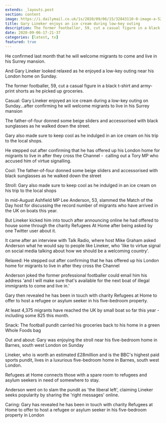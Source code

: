 ```yaml
---
extends: _layouts.post
section: content
image: https://i.dailymail.co.uk/1s/2020/09/06/15/32843110-0-image-a-52_1599403962880.jpg 
title: Gary Lineker enjoys an ice cream during low-key outing 
description: The former footballer, 59, cut a casual figure in a black t-shirt and army-print shorts as he picked up groceries near his London home on Sunday. 
date: 2020-09-06-17-21-37 
categories: [latest, tv] 
featured: true 
--- 
```

He confirmed last month that he will welcome migrants to come and live in his Surrey mansion.

And Gary Lineker looked relaxed as he enjoyed a low-key outing near his London home on Sunday.

The former footballer, 59, cut a casual figure in a black t-shirt and army-print shorts as he picked up groceries.

Casual: Gary Lineker enjoyed an ice cream during a low-key outing on Sunday...after confirming he will welcome migrants to live in his Surrey mansion

The father-of-four donned some beige sliders and accessorised with black sunglasses as he walked down the street.

Gary also made sure to keep cool as he indulged in an ice cream on his trip to the local shops.  

He stepped out after confirming that he has offered up his London home for migrants to live in after they cross the Channel -  calling out a Tory MP who accused him of virtue signalling.

Cool: The father-of-four donned some beige sliders and accessorised with black sunglasses as he walked down the street

Stroll: Gary also made sure to keep cool as he indulged in an ice cream on his trip to the local shops

In mid-August Ashfield MP Lee Anderson, 53, slammed the Match of the Day host for discussing the record number of migrants who have arrived in the UK on boats this year. 

But Lineker kicked him into touch after announcing online he had offered to house some through the charity Refugees At Home after being asked by one Twitter user about it.  

It came after an interview with Talk Radio, where host Mike Graham asked Anderson what he would say to people like Lineker, who 'like to virtue signal on social media talking about how we should be a welcoming country'.

Relaxed: He stepped out after confirming that he has offered up his London home for migrants to live in after they cross the Channel

 Anderson joked the former professional footballer could email him his address 'and I will make sure that's available for the next boat of illegal immigrants to come and live in.' 

Gary then revealed he has been in touch with charity Refugees at Home to offer to host a refugee or asylum seeker in his five-bedroom property.  

At least 4,375 migrants have reached the UK by small boat so far this year - including some 825 this month.  

Snack: The football pundit carried his groceries back to his home in a green Whole Foods bag 

Out and about: Gary was enjoying the stroll near his five-bedroom home in Barnes, south west London on Sunday

Lineker, who is worth an estimated £28million and is the BBC's highest paid sports pundit, lives in a luxurious five-bedroom home in Barnes, south west London.

Refugees at Home connects those with a spare room to refugees and asylum seekers in need of somewhere to stay.  

Anderson went on to slam the pundit as 'the liberal left', claiming Lineker seeks popularity by sharing the 'right messages' online. 

Caring: Gary has revealed he has been in touch with charity Refugees at Home to offer to host a refugee or asylum seeker in his five-bedroom property in London 

